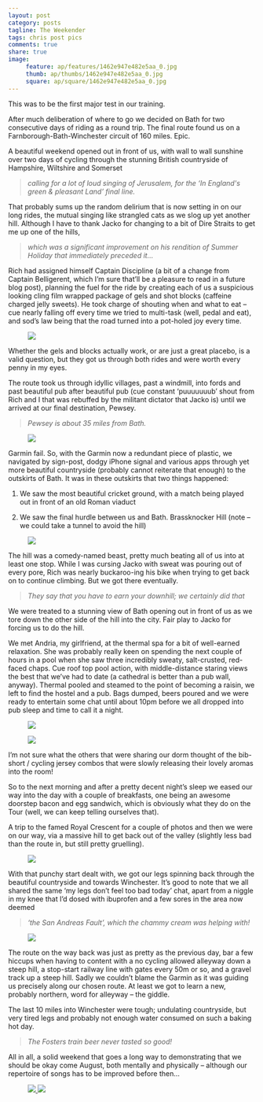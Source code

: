 ```yaml
---
layout: post
category: posts
tagline: The Weekender
tags: chris post pics
comments: true
share: true
image: 
     feature: ap/features/1462e947e482e5aa_0.jpg
     thumb: ap/thumbs/1462e947e482e5aa_0.jpg
     square: ap/square/1462e947e482e5aa_0.jpg
---
```

This was to be the first major test in our training.

After much deliberation of where to go we decided on Bath for two consecutive days of riding as a round trip.  The final route found us on a Farnborough-Bath-Winchester circuit of 160 miles.  Epic.

A beautiful weekend opened out in front of us, with wall to wall sunshine over two days of cycling through the stunning British countryside of Hampshire, Wiltshire and Somerset

> *calling for a lot of loud singing of Jerusalem, for the ‘In England's green & pleasant Land’ final line.*

That probably sums up the random delirium that is now setting in on our long rides, the mutual singing like strangled cats as we slog up yet another hill.  Although I have to thank Jacko for changing to a bit of Dire Straits to get me up one of the hills,

> *which was a significant improvement on his rendition of Summer Holiday that immediately preceded it…*

Rich had assigned himself Captain Discipline (a bit of a change from Captain Belligerent, which I’m sure that’ll be a pleasure to read in a future blog post), planning the fuel for the ride by creating each of us a suspicious looking cling film wrapped package of gels and shot blocks (caffeine charged jelly sweets).  He took charge of shouting when and what to eat – cue nearly falling off every time we tried to multi-task (well, pedal and eat), and sod’s law being that the road turned into a pot-holed joy every time.

<figure>
<a href="/images/ap/standard/1462e947e482e5aa_3.jpg">
<img src="/images/ap/standard/1462e947e482e5aa_3.jpg">
</a></figure>

Whether the gels and blocks actually work, or are just a great placebo, is a valid question, but they got us through both rides and were worth every penny in my eyes.

The route took us through idyllic villages, past a windmill, into fords and past beautiful pub after beautiful pub (cue constant ‘puuuuuuub’ shout from Rich and I that was rebuffed by the militant dictator that Jacko is) until we arrived at our final destination, Pewsey.

> *Pewsey is about 35 miles from Bath.*

<figure>
<a href="/images/ap/standard/1462e947e482e5aa_4.jpg">
<img src="/images/ap/standard/1462e947e482e5aa_4.jpg">
</a></figure>

Garmin fail.  So, with the Garmin now a redundant piece of plastic, we navigated by sign-post, dodgy iPhone signal and various apps through yet more beautiful countryside (probably cannot reiterate that enough) to the outskirts of Bath.  It was in these outskirts that two things happened:

1. We saw the most beautiful cricket ground, with a match being played out in front of an old Roman viaduct

2. We saw the final hurdle between us and Bath.  Brassknocker Hill (note – we could take a tunnel to avoid the hill)

<figure>
<a href="/images/ap/standard/1462e947e482e5aa_5.jpg">
<img src="/images/ap/standard/1462e947e482e5aa_5.jpg">
</a></figure>

The hill was a comedy-named beast, pretty much beating all of us into at least one stop.  While I was cursing Jacko with sweat was pouring out of every pore, Rich was nearly buckaroo-ing his bike when trying to get back on to continue climbing.  But we got there eventually.

> *They say that you have to earn your downhill; we certainly did that*

We were treated to a stunning view of Bath opening out in front of us as we tore down the other side of the hill into the city.  Fair play to Jacko for forcing us to do the hill.

We met Andria, my girlfriend, at the thermal spa for a bit of well-earned relaxation.  She was probably really keen on spending the next couple of hours in a pool when she saw three incredibly sweaty, salt-crusted, red-faced chaps.  Cue roof top pool action, with middle-distance staring views the best that we’ve had to date (a cathedral is better than a pub wall, anyway).  Thermal pooled and steamed to the point of becoming a raisin, we left to find the hostel and a pub.  Bags dumped, beers poured and we were ready to entertain some chat until about 10pm before we all dropped into pub sleep and time to call it a night.

<figure>
<a href="/images/ap/standard/1462e947e482e5aa_1.jpg">
<img src="/images/ap/standard/1462e947e482e5aa_1.jpg">
</a></figure>

<figure>
<a href="/images/ap/standard/1462e947e482e5aa_7.jpg">
<img src="/images/ap/standard/1462e947e482e5aa_7.jpg">
</a></figure>

I’m not sure what the others that were sharing our dorm thought of the bib-short / cycling jersey combos that were slowly releasing their lovely aromas into the room!

So to the next morning and after a pretty decent night’s sleep we eased our way into the day with a couple of breakfasts, one being an awesome doorstep bacon and egg sandwich, which is obviously what they do on the Tour (well, we can keep telling ourselves that).

A trip to the famed Royal Crescent for a couple of photos and then we were on our way, via a massive hill to get back out of the valley (slightly less bad than the route in, but still pretty gruelling).

<figure>
</a><a href="/images/ap/standard/1462e947e482e5aa_8.jpg">
<img src="/images/ap/standard/1462e947e482e5aa_8.jpg">
</a></figure>

With that punchy start dealt with, we got our legs spinning back through the beautiful countryside and towards Winchester.  It’s good to note that we all shared the same ‘my legs don’t feel too bad today’ chat, apart from a niggle in my knee that I’d dosed with ibuprofen and a few sores in the area now deemed

> *‘the San Andreas Fault’, which the chammy cream was helping with!*

<figure>
</a><a href="/images/ap/standard/1462e947e482e5aa_6.jpg">
<img src="/images/ap/standard/1462e947e482e5aa_6.jpg">
</a></figure>

The route on the way back was just as pretty as the previous day, bar a few hiccups when having to content with a no cycling allowed alleyway down a steep hill, a stop-start railway line with gates every 50m or so, and a gravel track up a steep hill.  Sadly we couldn’t blame the Garmin as it was guiding us precisely along our chosen route.  At least we got to learn a new, probably northern, word for alleyway – the giddle.

The last 10 miles into Winchester were tough; undulating countryside, but very tired legs and probably not enough water consumed on such a baking hot day.

> *The Fosters train beer never tasted so good!*

All in all, a solid weekend that goes a long way to demonstrating that we should be okay come August, both mentally and physically – although our repertoire of songs has to be improved before then…

<figure class="third">
<a href="/images/ap/standard/1462e947e482e5aa_0.jpg">
<img src="/images/ap/standard/1462e947e482e5aa_0.jpg">
</a><a href="/images/ap/standard/1462e947e482e5aa_2.jpg">
<img src="/images/ap/standard/1462e947e482e5aa_2.jpg">
</a></figure>
